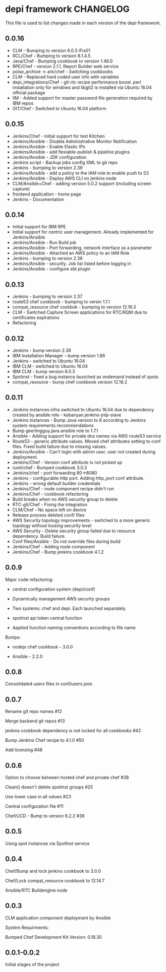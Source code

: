 # depi framework CHANGELOG

This file is used to list changes made in each version of the depi framework.
## 0.0.16

 * CLM - Bumping to version 6.0.3 iFix01
 * RCL/Chef - Bumping to version 8.1.4.5
 * Java/Chef - Bumping cookbook to version 1.46.0
 * RPE/Chef - version 2.1.1, Report Builder web service
 * poise_archive -> ark/chef - Switching cookbooks
 * CLM - Replaced hard coded user info with variables
 * depi_integrations/Chef - git-rtc recipe performance boost. perl installation only for windows and libgit2 is installed via Ubuntu 16.04 official package 
 * IIM - Added support for master password file generation required by IBM repos
 * GIT/Chef - Switched to Ubuntu 16.04 platform
 
## 0.0.15

 * Jenkins/Chef - Initial support for test Kitchen
 * Jenkins/Ansible - Disable Administrative Monitor Notification
 * Jenkins/Ansible - Enable Elastic IPs
 * Jenkins/Ansible - add flexiable-publish & pipeline plugins
 * Jenkins/Ansible - JDK configuration
 * Jenkins script - Backup jobs config XML to git repo
 * Jenkins - bumping to version 2.39
 * Jenkins/Ansible - add a policy to the IAM role to enable push to S3
 * Jenkins/Ansible - Deploy AWS CLI on jenkins node
 * CLM/Ansible+Chef - adding version 5.0.2 support (including screen capture)
 * frontend application - home page
 * Jenkins - Documentation
 
## 0.0.14

 * Initial support for IBM RPE
 * Initial support for centric user management. Already implemented for Jenkins/Ansible
 * Jenkins/Ansible - Run Build job
 * Jenkins/Ansible - Port forwarding, network interface as a parameter
 * Jenkins/Ansible - Attached an AWS policy to an IAM Role
 * Jenkins - bumping to version 2.38
 * Jenkins/Ansible - security. Job list listed before logging in
 * Jenkins/Ansible - configure sbt plugin

## 0.0.13

 * Jenkins - bumping to version 2.37
 * route53 chef cookbook - bumping to versin 1.1.1
 * compat_resource chef cookbok - bumping to version 12.16.3
 * CLM - Switched Capture Screen applications for RTC/RQM due to certificates expirations
 * Refactoring

## 0.0.12

 * Jenkins - bump version 2.36
 * IBM Installation Manager - bump version 1.86
 * Jenkins - switched to Ubuntu 16.04
 * IBM CLM - switched to Ubuntu 16.04
 * IBM CLM - bump version 6.0.3
 * Spotinst - fixed a bug instance launched as ondemand instead of spots
 * compat_resource - bump chef cookbook version 12.16.2

## 0.0.11

 * Jenkins instances infra switched to Ubuntu 16.04 due to dependency created by ansible role - kobanyan.jenkins-jnlp-slave
 * Jenkins instances - Bump Java version to 8 according to Jenkins system requirements recommendations
 * Bump geerlingguy.java ansible role to 1.7.1
 * Ansible - Adding support for private dns names via AWS route53 service
 * Route53 - generic attribute values. Moved chef attributes setting to conf files. Fixed build failure due to missing values.
 * Jenkins/Ansible - Can't login with admin user. user not created during deployment.
 * Jenkins/Chef - Version conf attribute is not picked up
 * runit/chef - Bumped cookbook 3.0.3
 * Jenkins/chef - port forwarding 80->8080
 * Jenkins - configurable http port. Adding http_port conf attribute.
 * Jenkins - wrong default builder credentials
 * Jenkins/Chef - node component recipe didn't run
 * Jenkins/Chef - cookbook refactoring
 * Build breaks when no AWS security group to delete
 * RTC-git/Chef - Fixing the integration
 * CLM/Chef - No space left on device
 * Release process deleted conf/<company> files
 * AWS Security topology improvements - switched to a more generic topology without loosing security level
 * AWS Security - Delete security group failed due to resource dependency. Build failure.
 * Conf files/Ansible - Do not override files during build
 * Jenkins/Chef - Adding node component
 * Jenkins/Chef - Bump jenkins cookbook 4.1.2

## 0.0.9 

Major code refactoring:

* central configuration system (depi/conf)

* Dynamically management AWS security groups

* Two systems: chef and depi. Each launched separately.

* spotinst api token central function

* Applied function naming conventions according to file name

Bumps:

* nodejs chef cookbook - 3.0.0

* Ansible - 2.2.0

## 0.0.8

Consolidated users files in conf/users.json

## 0.0.7

Rename git repo names #12

Merge backend git repos #13

jenkins cookbook dependency is not locked for all cookbooks #42

Bump Jenkins Chef recipe to 4.1.0 #50

Add licensing #48

## 0.0.6

Option to choose between hosted chef and private chef #38

Clean() doesn't delete spotinst groups #25

Use lower case in all values #23

Central configuration file #11

Chef/UCD - Bump to version 6.2.2 #36

## 0.0.5

Using spot instances via SpotInst service

## 0.0.4

Chef/Bump and lock jenkins cookbook to 3.0.0

Chef/Lock compat_resource cookbook to 12.14.7

Ansible/RTC Buildengine node

## 0.0.3

CLM application component deployment by Ansible

System Requirments:

Bumped Chef Development Kit Version: 0.18.30 

## 0.0.1-0.0.2

Initial stages of the project
